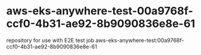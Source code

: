 # aws-eks-anywhere-test-00a9768f-ccf0-4b31-ae92-8b9090836e8e-61
repository for use with E2E test job aws-eks-anywhere-test:00a9768f-ccf0-4b31-ae92-8b9090836e8e-61
